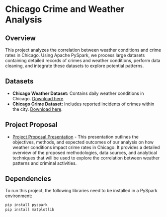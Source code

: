 # Chicago Crime and Weather Analysis

## Overview

This project analyzes the correlation between weather conditions and crime rates in Chicago. Using Apache PySpark, we process large datasets containing detailed records of crimes and weather conditions, perform data cleaning, and integrate these datasets to explore potential patterns.

## Datasets

- **Chicago Weather Dataset:** Contains daily weather conditions in Chicago. [Download here](https://drive.google.com/file/d/1-0i3kyigaDlroDwO3k_1gtHGOObl8AeC/view?usp=sharing).
- **Chicago Crime Dataset:** Includes reported incidents of crimes within the city. [Download here](https://drive.google.com/file/d/11j5kOkZS_vRX2JltgRCJy029ZVCqNRJD/view?usp=sharing).

## Project Proposal
- [Project Proposal Presentation](https://tome.app/shoumik-e08/analyzing-the-impact-of-weather-conditions-on-crime-rates-in-chicago-clte1t9b903rzpm627ohilnpb) - This presentation outlines the objectives, methods, and expected outcomes of our analysis on how weather conditions impact crime rates in Chicago. It provides a detailed overview of the proposed methodologies, data sources, and analytical techniques that will be used to explore the correlation between weather patterns and criminal activities.


## Dependencies

To run this project, the following libraries need to be installed in a PySpark environment:

```bash
pip install pyspark
pip install matplotlib
